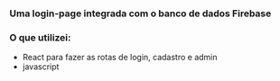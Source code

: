 ### Uma login-page integrada com o banco de dados Firebase


### O que utilizei:

+ React para fazer as rotas de login, cadastro e admin
+ javascript
